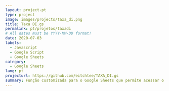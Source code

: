 ```yaml
---
layout: project-pt
type: project
image: images/projects/taxa_di.png
title: Taxa DI.gs
permalink: pt/projetos/taxadi
# All dates must be YYYY-MM-DD format!
date: 2020-07-03
labels:
  - Javascript
  - Google Script
  - Google Sheets
category:
  - Google Sheets
lang: pt
projecturl: https://github.com/eitchtee/TAXA_DI.gs
summary: Função customizada para o Google Sheets que permite acessar o último valor da taxa DI utilizando o mesmo recurso que o site oficial da B3.
---
```

